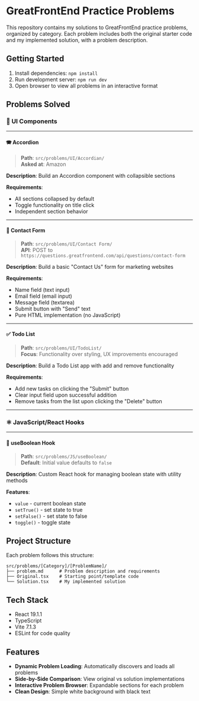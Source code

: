 # GreatFrontEnd Practice Problems

This repository contains my solutions to GreatFrontEnd practice problems, organized by category. Each problem includes both the original starter code and my implemented solution, with a problem description.

## Getting Started

1. Install dependencies: `npm install`
2. Run development server: `npm run dev`
3. Open browser to view all problems in an interactive format

## Problems Solved

### 🎨 UI Components

---

#### 🪗 Accordion
> **Path**: `src/problems/UI/Accordian/`  
> **Asked at**: Amazon

**Description**: Build an Accordion component with collapsible sections

**Requirements**: 
- All sections collapsed by default
- Toggle functionality on title click
- Independent section behavior

---

#### 📧 Contact Form
> **Path**: `src/problems/UI/Contact Form/`  
> **API**: POST to `https://questions.greatfrontend.com/api/questions/contact-form`

**Description**: Build a basic "Contact Us" form for marketing websites

**Requirements**:
- Name field (text input)
- Email field (email input)
- Message field (textarea)
- Submit button with "Send" text
- Pure HTML implementation (no JavaScript)

---

#### ✅ Todo List
> **Path**: `src/problems/UI/TodoList/`  
> **Focus**: Functionality over styling, UX improvements encouraged

**Description**: Build a Todo List app with add and remove functionality

**Requirements**:
- Add new tasks on clicking the "Submit" button
- Clear input field upon successful addition
- Remove tasks from the list upon clicking the "Delete" button

---

### ⚛️ JavaScript/React Hooks

---

#### 🔄 useBoolean Hook
> **Path**: `src/problems/JS/useBoolean/`  
> **Default**: Initial value defaults to `false`

**Description**: Custom React hook for managing boolean state with utility methods

**Features**:
- `value` - current boolean state
- `setTrue()` - set state to true
- `setFalse()` - set state to false
- `toggle()` - toggle state

## Project Structure

Each problem follows this structure:
```
src/problems/[Category]/[ProblemName]/
├── problem.md      # Problem description and requirements
├── Original.tsx    # Starting point/template code
└── Solution.tsx    # My implemented solution
```

## Tech Stack

- React 19.1.1
- TypeScript
- Vite 7.1.3
- ESLint for code quality

## Features

- **Dynamic Problem Loading**: Automatically discovers and loads all problems
- **Side-by-Side Comparison**: View original vs solution implementations
- **Interactive Problem Browser**: Expandable sections for each problem
- **Clean Design**: Simple white background with black text